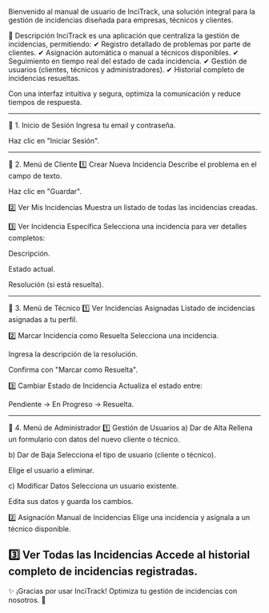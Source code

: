 Bienvenido al manual de usuario de InciTrack, una solución integral para la gestión de incidencias diseñada para empresas, técnicos y clientes.

📌 Descripción
InciTrack es una aplicación que centraliza la gestión de incidencias, permitiendo:
✔ Registro detallado de problemas por parte de clientes.
✔ Asignación automática o manual a técnicos disponibles.
✔ Seguimiento en tiempo real del estado de cada incidencia.
✔ Gestión de usuarios (clientes, técnicos y administradores).
✔ Historial completo de incidencias resueltas.

Con una interfaz intuitiva y segura, optimiza la comunicación y reduce tiempos de respuesta.

--------------------------------------------------------

🔐 1. Inicio de Sesión
Ingresa tu email y contraseña.

Haz clic en "Iniciar Sesión".

--------------------------------------------------------

👤 2. Menú de Cliente
1️⃣ Crear Nueva Incidencia
Describe el problema en el campo de texto.

Haz clic en "Guardar".

2️⃣ Ver Mis Incidencias
Muestra un listado de todas las incidencias creadas.

3️⃣ Ver Incidencia Específica
Selecciona una incidencia para ver detalles completos:

Descripción.

Estado actual.

Resolución (si está resuelta).

--------------------------------------------------------

🔧 3. Menú de Técnico
1️⃣ Ver Incidencias Asignadas
Listado de incidencias asignadas a tu perfil.

2️⃣ Marcar Incidencia como Resuelta
Selecciona una incidencia.

Ingresa la descripción de la resolución.

Confirma con "Marcar como Resuelta".

3️⃣ Cambiar Estado de Incidencia
Actualiza el estado entre:

Pendiente → En Progreso → Resuelta.

--------------------------------------------------------

👑 4. Menú de Administrador
1️⃣ Gestión de Usuarios
a) Dar de Alta
Rellena un formulario con datos del nuevo cliente o técnico.

b) Dar de Baja
Selecciona el tipo de usuario (cliente o técnico).

Elige el usuario a eliminar.

c) Modificar Datos
Selecciona un usuario existente.

Edita sus datos y guarda los cambios.

2️⃣ Asignación Manual de Incidencias
Elige una incidencia y asígnala a un técnico disponible.

3️⃣ Ver Todas las Incidencias
Accede al historial completo de incidencias registradas.
--------------------------------------------------------

✨ ¡Gracias por usar InciTrack! Optimiza tu gestión de incidencias con nosotros. 🚀
